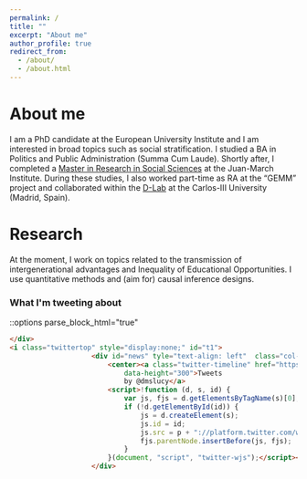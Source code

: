 ```yaml
---
permalink: /
title: ""
excerpt: "About me"
author_profile: true
redirect_from: 
  - /about/
  - /about.html
---
```



About me
======

I am a PhD candidate at the European University Institute and I am interested in broad topics such as social stratification. I studied a BA in Politics and Public Administration (Summa Cum Laude). Shortly after, I completed a [Master in Research in Social Sciences](https://ic3jm.es/en/postgraduates/master-degree-social-sciences/) at the Juan-March Institute. During these studies, I also worked part-time as RA at the “GEMM” project and collaborated within the [D-Lab](https://www.d-labsite.com/) at the Carlos-III University (Madrid, Spain).

Research
======
At the moment, I work on topics related to the transmission of intergenerational advantages and Inequality of Educational Opportunities. I use quantitative methods and (aim for) causal inference designs.

### What I'm tweeting about
::options parse_block_html="true"
```html 
</div>
<i class="twittertop" style="display:none;" id="t1">
                    <div id="news" tyle="text-align: left"  class="col-md-5">&nbsp;
                        <center><a class="twitter-timeline" href="https://twitter.com/marespadafor" data-chrome="nofooter" data-widget-id="346662554203992065" data-width="900"
                            data-height="300">Tweets
                            by @dmslucy</a>
                        <script>!function (d, s, id) {
                            var js, fjs = d.getElementsByTagName(s)[0], p = /^http:/.test(d.location) ? 'http' : 'https';
                            if (!d.getElementById(id)) {
                                js = d.createElement(s);
                                js.id = id;
                                js.src = p + "://platform.twitter.com/widgets.js";
                                fjs.parentNode.insertBefore(js, fjs);
                            }
                        }(document, "script", "twitter-wjs");</script></center>
                    </div>
```
